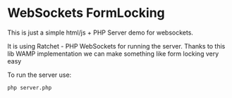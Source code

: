 WebSockets FormLocking
===========

This is just a simple html/js + PHP Server demo for websockets.

It is using Ratchet - PHP WebSockets for running the server. 
Thanks to this lib WAMP implementation we can make something like form locking very easy

To run the server use:


`php server.php`
